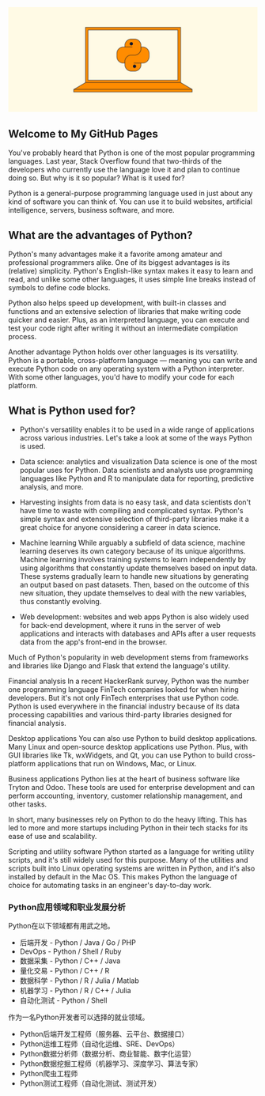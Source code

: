 ![](https://github.com/wushiwe-beep/wushiwe-beep.github.io/blob/main/res/what-is-python-used-for-1.png)

## Welcome to My GitHub Pages

You've probably heard that Python is one of the most popular programming languages. Last year, Stack Overflow found that two-thirds of the developers who currently use the language love it and plan to continue doing so. But why is it so popular? What is it used for?

Python is a general-purpose programming language used in just about any kind of software you can think of. You can use it to build websites, artificial intelligence, servers, business software, and more.

## What are the advantages of Python?
Python's many advantages make it a favorite among amateur and professional programmers alike. One of its biggest advantages is its (relative) simplicity. Python's English-like syntax makes it easy to learn and read, and unlike some other languages, it uses simple line breaks instead of symbols to define code blocks.

Python also helps speed up development, with built-in classes and functions and an extensive selection of libraries that make writing code quicker and easier. Plus, as an interpreted language, you can execute and test your code right after writing it without an intermediate compilation process.

Another advantage Python holds over other languages is its versatility. Python is a portable, cross-platform language — meaning you can write and execute Python code on any operating system with a Python interpreter. With some other languages, you'd have to modify your code for each platform.

## What is Python used for?
- Python's versatility enables it to be used in a wide range of applications across various industries. Let's take a look at some of the ways Python is used.

- Data science: analytics and visualization
Data science is one of the most popular uses for Python. Data scientists and analysts use programming languages like Python and R to manipulate data for reporting, predictive analysis, and more.

- Harvesting insights from data is no easy task, and data scientists don't have time to waste with compiling and complicated syntax. Python's simple syntax and extensive selection of third-party libraries make it a great choice for anyone considering a career in data science.

- Machine learning
While arguably a subfield of data science, machine learning deserves its own category because of its unique algorithms. Machine learning involves training systems to learn independently by using algorithms that constantly update themselves based on input data. These systems gradually learn to handle new situations by generating an output based on past datasets. Then, based on the outcome of this new situation, they update themselves to deal with the new variables, thus constantly evolving.

- Web development: websites and web apps
Python is also widely used for back-end development, where it runs in the server of web applications and interacts with databases and APIs after a user requests data from the app's front-end in the browser.

Much of Python's popularity in web development stems from frameworks and libraries like Django and Flask that extend the language's utility.

Financial analysis
In a recent HackerRank survey, Python was the number one programming language FinTech companies looked for when hiring developers. But it's not only FinTech enterprises that use Python code. Python is used everywhere in the financial industry because of its data processing capabilities and various third-party libraries designed for financial analysis.

Desktop applications
You can also use Python to build desktop applications. Many Linux and open-source desktop applications use Python. Plus, with GUI libraries like Tk, wxWidgets, and Qt, you can use Python to build cross-platform applications that run on Windows, Mac, or Linux.

Business applications
Python lies at the heart of business software like Tryton and Odoo. These tools are used for enterprise development and can perform accounting, inventory, customer relationship management, and other tasks.

In short, many businesses rely on Python to do the heavy lifting. This has led to more and more startups including Python in their tech stacks for its ease of use and scalability.

Scripting and utility software
Python started as a language for writing utility scripts, and it's still widely used for this purpose. Many of the utilities and scripts built into Linux operating systems are written in Python, and it's also installed by default in the Mac OS. This makes Python the language of choice for automating tasks in an engineer's day-to-day work.

### Python应用领域和职业发展分析


Python在以下领域都有用武之地。

 - 后端开发 - Python / Java / Go / PHP
 - DevOps - Python / Shell / Ruby
 - 数据采集 - Python / C++ / Java
 - 量化交易 - Python / C++ / R
 - 数据科学 - Python / R / Julia / Matlab
 - 机器学习 - Python / R / C++ / Julia
 - 自动化测试 - Python / Shell

作为一名Python开发者可以选择的就业领域。

- Python后端开发工程师（服务器、云平台、数据接口）
- Python运维工程师（自动化运维、SRE、DevOps）
- Python数据分析师（数据分析、商业智能、数字化运营）
- Python数据挖掘工程师（机器学习、深度学习、算法专家）
- Python爬虫工程师
- Python测试工程师（自动化测试、测试开发）

